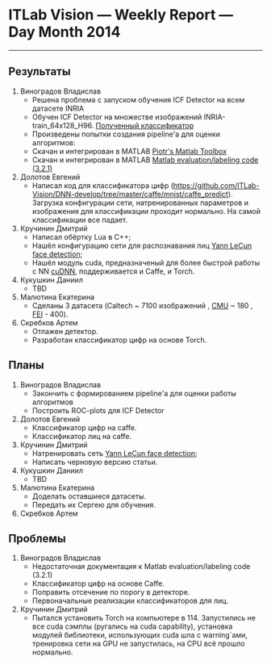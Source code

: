 # ITLab Vision — Weekly Report — Day Month 2014

----------------

## Результаты

  1. Виноградов Владислав
     - Решена проблема с запуском обучения ICF Detector на всем датасете INRIA
     - Обучен ICF Detector на множестве изображений INRIA-train_64x128_H96. [Полученный классификатор](https://github.com/ITLab-Vision/obj-detect-classifiers/blob/master/trained-classifiers/icfdetector/64x128_H96_model.xml)
     - Произведены попытки создания pipeline'a для оценки алгоритмов:
      * Скачан и интегрирован в MATLAB [Piotr's Matlab Toolbox](http://vision.ucsd.edu/~pdollar/toolbox/doc/index.html)
      * Скачан и интегрирован в MATLAB [Matlab evaluation/labeling code (3.2.1)](http://www.vision.caltech.edu/Image_Datasets/CaltechPedestrians/code/code3.2.1.zip)
  1. Долотов Евгений
     - Написал код для классификатора цифр (https://github.com/ITLab-Vision/DNN-develop/tree/master/caffe/mnist/caffe_predict). Загрузка конфигурации сети, натренированных параметров и изображения для классификации проходит нормально. На самой классификации все падает.
  1. Кручинин Дмитрий
     - Написал обёртку Lua в С++;
     - Нашёл конфигурацию сети для распознавания лиц [Yann LeCun face detection](http://yann.lecun.com/exdb/publis/pdf/osadchy-04.pdf);
     - Нашёл модуль cuda, предназначеный для более быстрой работы с NN [cuDNN](https://developer.nvidia.com/cuDNN), поддерживается и Caffe, и Torch.
  1. Кукушкин Даниил
     - TBD
  1. Малютина Екатерина
     - Сделаны 3 датасета (Caltech ~ 7100 изображений , [CMU](http://vasc.ri.cmu.edu/idb/html/face/) ~ 180 , [FEI](http://fei.edu.br/~cet/facedatabase.html) - 400).
  1. Скребков Артем
     - Отлажен детектор.
     - Разработан классификатор цифр на основе Torch. 

## Планы

  1. Виноградов Владислав
     - Закончить с формированием pipeline'а для оценки работы алгоритмов
     - Построить ROC-plots для ICF Detector
  1. Долотов Евгений
     - Классификатор цифр на caffe.
     - Классификатор лиц на caffe.
  1. Кручинин Дмитрий
     - Натренировать сеть [Yann LeCun face detection](http://yann.lecun.com/exdb/publis/pdf/osadchy-04.pdf);
     - Написать черновую версию статьи.
  1. Кукушкин Даниил
     - TBD
  1. Малютина Екатерина
     - Доделать оставшиеся датасеты.
     - Передать их Сергею для обучения. 
  1. Скребков Артем

## Проблемы
  1. Виноградов Владислав
     - Недостаточная документация к Matlab evaluation/labeling code (3.2.1)
     - Классификатор цифр на основе Caffe.
     - Поправить отсечение по порогу в детекторе.
     - Первоначальные реализации классификаторов для лиц.
  1. Кручинин Дмитрий
     - Пытался установить Torch на компьютере в 114. Запустились не все cuda сэмплы (ругались на cuda capability), установка модулей библиотеки, использующих cuda шла с warning`ами, тренировка сети на GPU не запустилась, на CPU всё прошло нормально.

